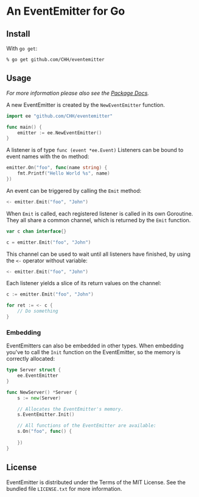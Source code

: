 # An EventEmitter for Go

## Install

With `go get`:

    % go get github.com/CHH/eventemitter

## Usage

_For more information please also see the [Package Docs](http://go.pkgdoc.org/github.com/CHH/eventemitter)._

A new EventEmitter is created by the `NewEventEmitter` function.

```go
import ee "github.com/CHH/eventemitter"

func main() {
    emitter := ee.NewEventEmitter()
}
```

A listener is of type `func (event *ee.Event)`
Listeners can be bound to event names with the `On` method:

```go
emitter.On("foo", func(name string) {
    fmt.Printf("Hello World %s", name)
})
```

An event can be triggered by calling the `Emit` method:

```go
<- emitter.Emit("foo", "John")
```

When `Emit` is called, each registered listener is called in
its own Goroutine. They all share a common channel, which is
returned by the `Emit` function.

```go
var c chan interface{} 

c = emitter.Emit("foo", "John")
```

This channel can be used to wait until all listeners have finished, by using the
`<-` operator without variable:

```go
<- emitter.Emit("foo", "John")
```

Each listener yields a slice of its return values on the channel:

```go
c := emitter.Emit("foo", "John")

for ret := <- c {
    // Do something
}
```

### Embedding

EventEmitters can also be embedded in other types. When embedding you've
to call the `Init` function on the EventEmitter, so the memory is
correctly allocated:

```go
type Server struct {
    ee.EventEmitter
}

func NewServer() *Server {
    s := new(Server)

    // Allocates the EventEmitter's memory.
    s.EventEmitter.Init()

    // All functions of the EventEmitter are available:
    s.On("foo", func() {
        
    })
}
```

## License

EventEmitter is distributed under the Terms of the MIT License. See
the bundled file `LICENSE.txt` for more information.

